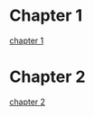 # Chapter 1
[chapter 1](https://github.com/kunwoo3121/ComputerArchitecture/blob/main/chapter1.md) 

# Chapter 2
[chapter 2](https://github.com/kunwoo3121/ComputerArchitecture/blob/main/chapter2.md)
